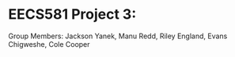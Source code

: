 # EECS581 Project 3: 
Group Members: Jackson Yanek, Manu Redd, Riley England, Evans Chigweshe, Cole Cooper
